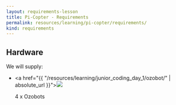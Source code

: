 ```yaml
---
layout: requirements-lesson
title: Pi-Copter - Requirements
permalink: resources/learning/pi-copter/requirements/
kind: requirements
---
```


<h2 class="hardware">Hardware</h2>

We will supply: 

<ul class="hardware-items">

<li>

<a href="{{ "/resources/learning/junior_coding_day_1/ozobot/" | absolute_url }}"><img src="{{ site.url }}{% asset_path ozobot_large.jpg %}" /></a>

<div class="detail">4 x Ozobots</div>
</li>


</ul>
